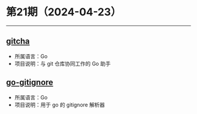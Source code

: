 # 第21期（2024-04-23）

---
## [gitcha](https://github.com/muesli/gitcha)
- 所属语言：Go
- 项目说明：与 git 仓库协同工作的 Go 助手

## [go-gitignore](https://github.com/sabhiram/go-gitignore)
- 所属语言：Go
- 项目说明：用于 go 的 gitignore 解析器
